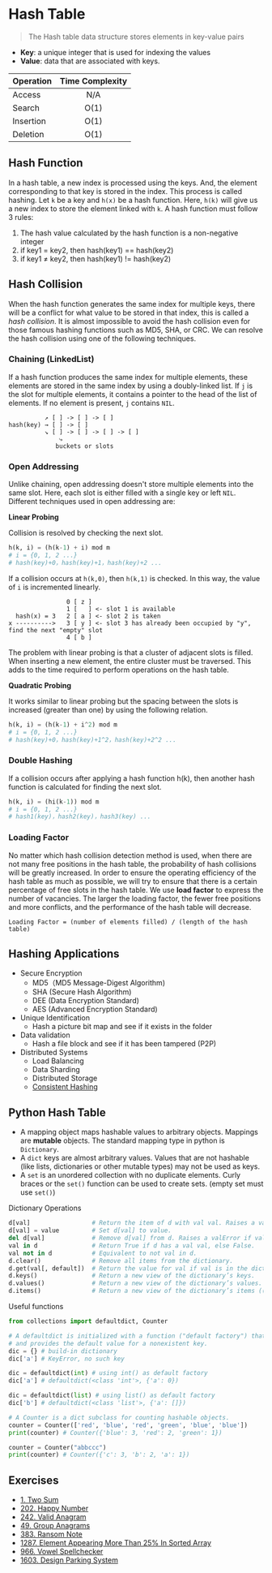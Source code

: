 # Hash Table

> The Hash table data structure stores elements in key-value pairs
- **Key**: a unique integer that is used for indexing the values
- **Value**: data that are associated with keys.

| Operation | Time Complexity |
|-----------|:---------------:|
| Access    |       N/A       |
| Search    |      O(1)       |
| Insertion |      O(1)       |
| Deletion  |      O(1)       |

## Hash Function

In a hash table, a new index is processed using the keys. And, the element corresponding to that key is stored in the index. This process is called hashing. Let `k` be a key and `h(x)` be a hash function. Here, `h(k)` will give us a new index to store the element linked with `k`. A hash function must follow 3 rules:

1. The hash value calculated by the hash function is a non-negative integer
2. if key1 = key2, then hash(key1) == hash(key2)
3. if key1 ≠ key2, then hash(key1) != hash(key2)

## Hash Collision

When the hash function generates the same index for multiple keys, there will be a conflict for what value to be stored in that index, this is called a _hash collision_. It is almost impossible to avoid the hash collision even for those famous hashing functions such as MD5, SHA, or CRC. We can resolve the hash collision using one of the following techniques.

### Chaining (LinkedList)

If a hash function produces the same index for multiple elements, these elements are stored in the same index by using a doubly-linked list. If `j` is the slot for multiple elements, it contains a pointer to the head of the list of elements. If no element is present, `j` contains `NIL`.

```
          ↗ [ ] -> [ ] -> [ ]
hash(key) → [ ] -> [ ]
          ↘ [ ] -> [ ] -> [ ] -> [ ]
              ⤷
             buckets or slots
```

### Open Addressing

Unlike chaining, open addressing doesn't store multiple elements into the same slot. Here, each slot is either filled with a single key or left `NIL`. Different techniques used in open addressing are:

**Linear Probing**

Collision is resolved by checking the next slot.
```py
h(k, i) = (h(k-1) + i) mod m
# i = {0, 1, 2 ...}
# hash(key)+0，hash(key)+1，hash(key)+2 ...
```

If a collision occurs at `h(k,0)`, then `h(k,1)` is checked. In this way, the value of `i` is incremented linearly.
```
                0 [ z ]
                1 [   ] <- slot 1 is available
  hash(x) = 3   2 [ a ] <- slot 2 is taken
x ---------->   3 [ y ] <- slot 3 has already been occupied by "y", find the next "empty" slot
                4 [ b ]
```

The problem with linear probing is that a cluster of adjacent slots is filled. When inserting a new element, the entire cluster must be traversed. This adds to the time required to perform operations on the hash table.

**Quadratic Probing**

It works similar to linear probing but the spacing between the slots is increased (greater than one) by using the following relation.
```py
h(k, i) = (h(k-1) + i^2) mod m
# i = {0, 1, 2 ...}
# hash(key)+0，hash(key)+1^2，hash(key)+2^2 ...
```

### Double Hashing

If a collision occurs after applying a hash function h(k), then another hash function is calculated for finding the next slot.
```py
h(k, i) = (hi(k-1)) mod m
# i = {0, 1, 2 ...}
# hash1(key)，hash2(key)，hash3(key) ...
```

### Loading Factor

No matter which hash collision detection method is used, when there are not many free positions in the hash table, the probability of hash collisions will be greatly increased. In order to ensure the operating efficiency of the hash table as much as possible, we will try to ensure that there is a certain percentage of free slots in the hash table. We use **load factor** to express the number of vacancies. The larger the loading factor, the fewer free positions and more conflicts, and the performance of the hash table will decrease.
```
Loading Factor = (number of elements filled) / (length of the hash table)
```

## Hashing Applications

- Secure Encryption
    - MD5（MD5 Message-Digest Algorithm)
    - SHA (Secure Hash Algorithm)
    - DEE (Data Encryption Standard)
    - AES (Advanced Encryption Standard)
- Unique Identification
    - Hash a picture bit map and see if it exists in the folder
- Data validation
    - Hash a file block and see if it has been tampered (P2P)
- Distributed Systems
    - Load Balancing
    - Data Sharding
    - Distributed Storage
    - [Consistent Hashing](https://www.toptal.com/big-data/consistent-hashing)

## Python Hash Table
- A mapping object maps hashable values to arbitrary objects. Mappings are **mutable** objects. The standard mapping type in python is `Dictionary`.
- A `dict` keys are almost arbitrary values. Values that are not hashable (like lists, dictionaries or other mutable types) may not be used as keys.
- A `set` is an unordered collection with no duplicate elements. Curly braces or the `set()` function can be used to create sets. (empty set must use `set()`)

Dictionary Operations
```py
d[val]                 # Return the item of d with val val. Raises a valError if val is not in the map.
d[val] = value         # Set d[val] to value.
del d[val]             # Remove d[val] from d. Raises a valError if val is not in the map.
val in d               # Return True if d has a val val, else False.
val not in d           # Equivalent to not val in d.
d.clear()              # Remove all items from the dictionary.
d.get(val[, default])  # Return the value for val if val is in the dictionary, else default.
d.keys()               # Return a new view of the dictionary’s keys.
d.values()             # Return a new view of the dictionary’s values.
d.items()              # Return a new view of the dictionary’s items ((val, value) pairs).
```

Useful functions
```py
from collections import defaultdict, Counter

# A defaultdict is initialized with a function ("default factory") that takes no arguments
# and provides the default value for a nonexistent key.
dic = {} # build-in dictionary
dic['a'] # KeyError, no such key

dic = defaultdict(int) # using int() as default factory
dic['a'] # defaultdict(<class 'int'>, {'a': 0})

dic = defaultdict(list) # using list() as default factory
dic['b'] # defaultdict(<class 'list'>, {'a': []})

# A Counter is a dict subclass for counting hashable objects.
counter = Counter(['red', 'blue', 'red', 'green', 'blue', 'blue'])
print(counter) # Counter({'blue': 3, 'red': 2, 'green': 1})

counter = Counter("abbccc")
print(counter) # Counter({'c': 3, 'b': 2, 'a': 1})
```

## Exercises

- [1. Two Sum](https://leetcode.com/problems/two-sum/)
- [202. Happy Number](https://leetcode.com/problems/happy-number/)
- [242. Valid Anagram](https://leetcode.com/problems/valid-anagram/description/)
- [49. Group Anagrams](https://leetcode.com/problems/group-anagrams/)
- [383. Ransom Note](https://leetcode.com/problems/ransom-note/)
- [1287. Element Appearing More Than 25% In Sorted Array](https://leetcode.com/problems/element-appearing-more-than-25-in-sorted-array/)
- [966. Vowel Spellchecker](https://leetcode.com/problems/vowel-spellchecker/)
- [1603. Design Parking System](https://leetcode.com/problems/design-parking-system/)
